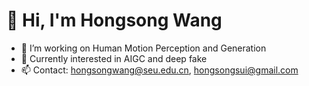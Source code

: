 # 👋 Hi, I'm Hongsong Wang

- 🔭 I’m working on Human Motion Perception and Generation
- 🌱 Currently interested in AIGC and deep fake
- 📫 Contact: hongsongwang@seu.edu.cn, hongsongsui@gmail.com
